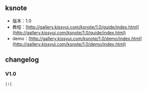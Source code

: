 ## ksnote

* 版本：1.0
* 教程：[http://gallery.kissyui.com/ksnote/1.0/guide/index.html](http://gallery.kissyui.com/ksnote/1.0/guide/index.html)
* demo：[http://gallery.kissyui.com/ksnote/1.0/demo/index.html](http://gallery.kissyui.com/ksnote/1.0/demo/index.html)

## changelog

### V1.0

    [!]



